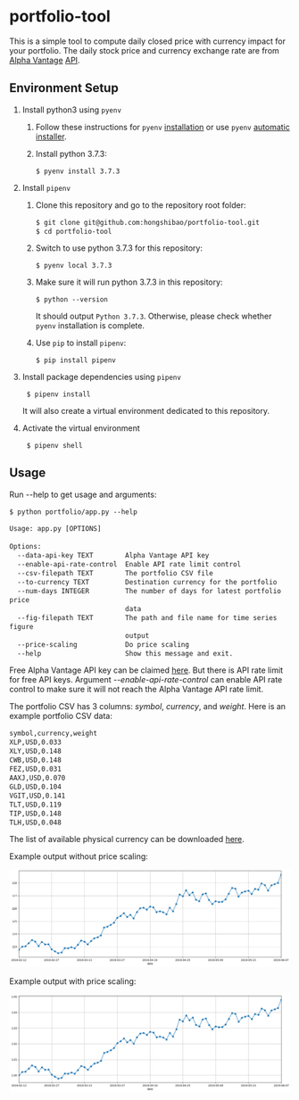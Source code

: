 # portfolio-tool
This is a simple tool to compute daily closed price with currency impact for your portfolio. The daily stock price and currency exchange rate are from [Alpha Vantage](https://www.alphavantage.co/) [API](https://www.alphavantage.co/documentation/).

## Environment Setup
1. Install python3 using `pyenv`

   1. Follow these instructions for `pyenv` [installation](https://github.com/pyenv/pyenv#installation) or use `pyenv` [automatic installer](https://github.com/pyenv/pyenv-installer).

   1. Install python 3.7.3:

          $ pyenv install 3.7.3

2. Install `pipenv`

   1. Clone this repository and go to the repository root folder:

          $ git clone git@github.com:hongshibao/portfolio-tool.git
          $ cd portfolio-tool

   2. Switch to use python 3.7.3 for this repository:

          $ pyenv local 3.7.3

   3. Make sure it will run python 3.7.3 in this repository:

          $ python --version

      It should output `Python 3.7.3`. Otherwise, please check whether `pyenv` installation is complete.

   4. Use `pip` to install `pipenv`:

          $ pip install pipenv

3. Install package dependencies using `pipenv`

        $ pipenv install

   It will also create a virtual environment dedicated to this repository.

4. Activate the virtual environment

        $ pipenv shell

## Usage
Run --help to get usage and arguments:

    $ python portfolio/app.py --help

```
Usage: app.py [OPTIONS]

Options:
  --data-api-key TEXT        Alpha Vantage API key
  --enable-api-rate-control  Enable API rate limit control
  --csv-filepath TEXT        The portfolio CSV file
  --to-currency TEXT         Destination currency for the portfolio
  --num-days INTEGER         The number of days for latest portfolio price
                             data
  --fig-filepath TEXT        The path and file name for time series figure
                             output
  --price-scaling            Do price scaling
  --help                     Show this message and exit.
```

Free Alpha Vantage API key can be claimed [here](https://www.alphavantage.co/support/#api-key). But there is API rate limit for free API keys. Argument *--enable-api-rate-control* can enable API rate control to make sure it will not reach the Alpha Vantage API rate limit.

The portfolio CSV has 3 columns: *symbol*, *currency*, and *weight*. Here is an example portfolio CSV data:
```
symbol,currency,weight
XLP,USD,0.033
XLY,USD,0.148
CWB,USD,0.148
FEZ,USD,0.031
AAXJ,USD,0.070
GLD,USD,0.104
VGIT,USD,0.141
TLT,USD,0.119
TIP,USD,0.148
TLH,USD,0.048
```
The list of available physical currency can be downloaded [here](https://www.alphavantage.co/physical_currency_list/).

Example output without price scaling:

![figure without price scaling](resources/fig.png)

Example output with price scaling:

![figure with price scaling](resources/fig-scaling.png)
